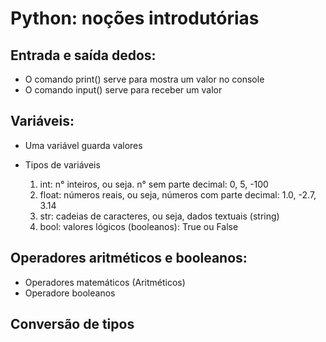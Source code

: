 # Python: noções introdutórias

## Entrada e saída dedos:

* O comando print() serve para mostra um valor no console
* O comando input() serve para receber um valor

## Variáveis:

* Uma variável guarda valores
* Tipos de variáveis

    1. int: n° inteiros, ou seja. n° sem parte decimal: 0, 5, -100
    2. float: números reais, ou seja, números com parte decimal: 1.0, -2.7, 3.14
    3. str: cadeias de caracteres, ou seja, dados textuais (string)
    4. bool: valores lógicos (booleanos): True ou False

## Operadores aritméticos e booleanos:

* Operadores matemáticos (Aritméticos)
* Operadore booleanos

## Conversão de tipos
